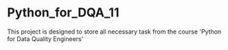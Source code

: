 # Python_for_DQA_11
This project is designed to store all necessary task from the course 'Python for Data Quality Engineers'
